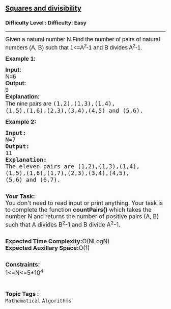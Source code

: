 <h2><a href="https://www.geeksforgeeks.org/problems/squares-and-divisibility1408/1?page=16&status=unsolved&sortBy=accuracy">Squares and divisibility</a></h2><h3>Difficulty Level : Difficulty: Easy</h3><hr><div class="problems_problem_content__Xm_eO"><p><span style="font-size: 18px;"><span style="font-family: arial,helvetica,sans-serif;">Given&nbsp;a natural number N.Find the number of pairs of natural numbers (A, B) such that 1&lt;=A<sup>2</sup>-1 and B divides A<sup>2</sup>-1.</span></span></p>
<p><span style="font-size: 18px;"><strong><span style="font-family: arial,helvetica,sans-serif;">Example 1:</span></strong></span></p>
<pre><span style="font-size: 18px;"><span style="font-family: arial,helvetica,sans-serif;"><strong>Input:</strong>
N=6
<strong>Output:</strong>
9
<strong>Explanation:</strong>
The nine pairs are </span>(1,2),(1,3),(1,4),
(1,5),(1,6),(2,3),(3,4),(4,5) and (5,6).</span></pre>
<p><span style="font-size: 18px;"><strong>Example 2:</strong></span></p>
<pre><span style="font-size: 18px;"><strong>Input:</strong>
N=7
<strong>Output:</strong>
11
<strong>Explanation:</strong>
The eleven pairs are (1,2),(1,3),(1,4),
(1,5),(1,6),(1,7),(2,3),(3,4),(4,5),
(5,6) and (6,7).</span></pre>
<p><br><span style="font-size: 18px;"><strong>Your Task:</strong><br>You don't need to read input or print anything. Your task is to complete the function <strong>countPairs()</strong> which takes the number N and returns the number of positive pairs (A, B) such that A divides B<sup>2</sup>-1 and B divide A<sup>2</sup>-1.</span></p>
<p><br><span style="font-size: 18px;"><strong>Expected Time Complexity:</strong>O(NLogN)<br><strong>Expected Auxillary Space:</strong>O(1)</span></p>
<p><br><span style="font-size: 18px;"><strong>Constraints:</strong><br>1&lt;=N&lt;=5*10<sup>4</sup></span></p></div><br><p><span style=font-size:18px><strong>Topic Tags : </strong><br><code>Mathematical</code>&nbsp;<code>Algorithms</code>&nbsp;